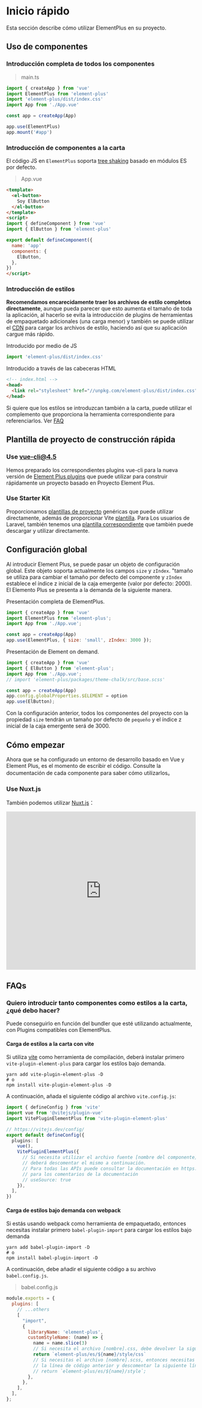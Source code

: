 # Inicio rápido

Esta sección describe cómo utilizar ElementPlus en su proyecto.

## Uso de componentes

### Introducción completa de todos los componentes

> main.ts

```typescript
import { createApp } from 'vue'
import ElementPlus from 'element-plus'
import 'element-plus/dist/index.css'
import App from './App.vue'

const app = createApp(App)

app.use(ElementPlus)
app.mount('#app')
```

### Introducción de componentes a la carta

El código JS en `ElementPlus` soporta
[tree shaking](https://webpack.js.org/guides/tree-shaking/) basado en módulos ES
por defecto.

> App.vue

```html
<template>
  <el-button>
    Soy ElButton
  </el-button>
</template>
<script>
import { defineComponent } from 'vue'
import { ElButton } from 'element-plus'

export default defineComponent({
  name: 'app'
  components: {
    ElButton,
  },
})
</script>
```

### Introducción de estilos

**Recomendamos encarecidamente traer los archivos de estilo completos directamente**,
aunque pueda parecer que esto aumenta el tamaño de toda la aplicación, al hacerlo
se evita la introducción de plugins de herramientas de empaquetado adicionales
(una carga menor) y también se puede utilizar el
[CDN](https://www.cloudflare.com/learning/cdn/what-is-a-cdn/)
para cargar los archivos de estilo, haciendo así que su aplicación cargue más rápido.

Introducido por medio de JS

```typescript
import 'element-plus/dist/index.css'
```

Introducido a través de las cabeceras HTML

```html
<!-- index.html -->
<head>
  <link rel="stylesheet" href="//unpkg.com/element-plus/dist/index.css">
</head>
```

Si quiere que los estilos se introduzcan también a la carta, puede utilizar el
complemento que proporciona la herramienta correspondiente para referenciarlos.
Ver [FAQ](/#/es/component/quickstart#faqs)

## Plantilla de proyecto de construcción rápida

### Use vue-cli@4.5

Hemos preparado los correspondientes plugins vue-cli para la nueva versión de
[Element Plus plugins](https://github.com/element-plus/vue-cli-plugin-element-plus)
que puede utilizar para construir rápidamente un proyecto basado en
Proyecto Element Plus.

### Use Starter Kit

Proporcionamos [plantillas de proyecto](https://github.com/element-plus/element-plus-starter)
genéricas que puede utilizar directamente, además de proporcionar
Vite [plantilla](https://github.com/element-plus/element-plus-vite-starter). Para
Los usuarios de Laravel, también tenemos una
[plantilla correspondiente](https://github.com/element-plus/element-plus-in-laravel-starter)
que también puede descargar y utilizar directamente.

## Configuración global

Al introducir Element Plus, se puede pasar un objeto de configuración global.
Este objeto soporta actualmente los campos `size` y `zIndex`. "tamaño
se utiliza para cambiar el tamaño por defecto del componente y `zIndex` establece
el índice z inicial de la caja emergente (valor por defecto: 2000). El Elemento Plus
se presenta a la demanda de la siguiente manera.

Presentación completa de ElementPlus.

```js
import { createApp } from 'vue'
import ElementPlus from 'element-plus';
import App from './App.vue';

const app = createApp(App)
app.use(ElementPlus, { size: 'small', zIndex: 3000 });
```

Presentación de Element on demand.

```js
import { createApp } from 'vue'
import { ElButton } from 'element-plus';
import App from './App.vue';
// import 'element-plus/packages/theme-chalk/src/base.scss'

const app = createApp(App)
app.config.globalProperties.$ELEMENT = option
app.use(ElButton);
```

Con la configuración anterior, todos los componentes del proyecto con la propiedad
`size` tendrán un tamaño por defecto de `pequeño` y el índice z inicial de la
caja emergente será de 3000.

## Cómo empezar

Ahora que se ha configurado un entorno de desarrollo basado en Vue y Element Plus,
es el momento de escribir el código. Consulte la documentación de cada componente
para saber cómo utilizarlos。

### Use Nuxt.js

También podemos utilizar [Nuxt.js](https://nuxtjs.org)：

<div class="glitch-embed-wrap" style="height: 420px; width: 100%;">
  <iframe src="https://glitch.com/embed/#!/embed/nuxt-with-element?path=nuxt.config.js&previewSize=0&attributionHidden=true" alt="nuxt-with-element on glitch" style="height: 100%; width: 100%; border: 0;"></iframe>
</div>

## FAQs

### Quiero introducir tanto componentes como estilos a la carta, ¿qué debo hacer?

Puede conseguirlo en función del bundler que esté utilizando actualmente, con
Plugins compatibles con ElementPlus.

#### Carga de estilos a la carta con vite

Si utiliza [vite](https://vitejs.dev) como herramienta de compilación, deberá instalar
primero `vite-plugin-element-plus` para cargar los estilos bajo demanda.

```shell
yarn add vite-plugin-element-plus -D
# o
npm install vite-plugin-element-plus -D
```

A continuación, añada el siguiente código al archivo `vite.config.js`:

```typescript
import { defineConfig } from 'vite'
import vue from '@vitejs/plugin-vue'
import VitePluginElementPlus from 'vite-plugin-element-plus'

// https://vitejs.dev/config/
export default defineConfig({
  plugins: [
    vue(),
    VitePluginElementPlus({
      // Si necesita utilizar el archivo fuente [nombre del componente].scss,
      // deberá descomentar el mismo a continuación.
      // Para todas las APIs puede consultar la documentación en https://github.com/element-plus/vite-plugin-element-plus
      // para los comentarios de la documentación
      // useSource: true
    }),
  ],
})

```

#### Carga de estilos bajo demanda con webpack

Si estás usando webpack como herramienta de empaquetado, entonces necesitas instalar
primero `babel-plugin-import` para cargar los estilos bajo demanda

```shell
yarn add babel-plugin-import -D
# o
npm install babel-plugin-import -D
```

A continuación, debe añadir el siguiente código a su archivo `babel.config.js`.

> babel.config.js

```javascript
module.exports = {
  plugins: [
    // ...others
    [
      "import",
      {
        libraryName: 'element-plus',
        customStyleName: (name) => {
          name = name.slice(3)
          // Si necesita el archivo [nombre].css, debe devolver la siguiente línea
          return `element-plus/es/${name}/style/css`
          // Si necesitas el archivo [nombre].scss, entonces necesitas comentar
          // la línea de código anterior y descomentar la siguiente línea de código
          // return `element-plus/es/${name}/style`;
        },
      },
    ],
  ],
};
```
